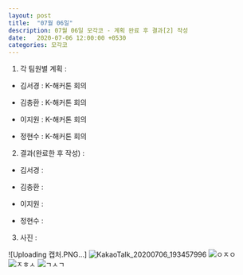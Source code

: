 ```yaml
---
layout: post
title:  "07월 06일"
description: 07월 06일 모각코 - 계획 완료 후 결과[2] 작성
date:   2020-07-06 12:00:00 +0530
categories: 모각코
---
```


1) 각 팀원별 계획 :

- 김서경 : K-해커톤 회의

- 김충환 : K-해커톤 회의

- 이지원 : K-해커톤 회의

- 정현수 : K-해커톤 회의



2) 결과(완료한 후 작성) : 

- 김서경 :

- 김충환 : 

- 이지원 :

- 정현수 :



3) 사진 :

![Uploading 캡처.PNG…]
![KakaoTalk_20200706_193457996](https://user-images.githubusercontent.com/49121847/86585073-d6683100-bfc0-11ea-9fa8-cb5f42379018.jpg)
![ㅇㅈㅇ](https://user-images.githubusercontent.com/49121847/86585075-d7995e00-bfc0-11ea-9158-3a7a14fc424f.jpg)
![ㅈㅎㅅ](https://user-images.githubusercontent.com/49121847/86585077-d831f480-bfc0-11ea-8b06-a0a39ed4a2aa.jpg)
![ㄱㅅㄱ](https://user-images.githubusercontent.com/49121847/86585078-d831f480-bfc0-11ea-88e1-46e04c5ecd3a.jpg)


